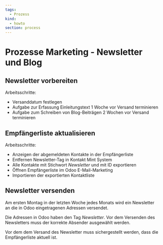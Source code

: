 ```yaml
---
tags:
  - Prozess
kind:
  - howto
section: process
---
```


# Prozesse Marketing - Newsletter und Blog

## Newsletter vorbereiten

Arbeitsschritte:

- Versanddatum festlegen
- Aufgabe zur Erfassung Einleitungstext 1 Woche vor Versand terminieren
- Aufgabe zum Schreiben von Blog-Beiträgen 2 Wochen vor Versand terminieren

## Empfängerliste aktualisieren

Arbeitsschritte:

- Anzeigen der abgemeldeten Kontakte in der Empfängerliste
- Entfernen Newsletter-Tag in Kontakt Mint System
- Alle Kontakte mit Stichwort _Newsletter_ und mit ID exportieren
- Öffnen Empfängerliste im Odoo E-Mail-Marketing
- Importieren der exportierten Kontaktliste

## Newsletter versenden

Am ersten Montag in der letzten Woche jedes Monats wird ein Newsletter an die in Odoo eingetragenen Adressen versendet.

Die Adressen in Odoo haben den Tag _Newsletter_. Vor dem Versenden des Newsletters muss der korrekte Absender ausgewählt werden.

Vor dem dem Versand des Newsletter muss sichergestellt werden, dass die Empfängerliste aktuell ist.
